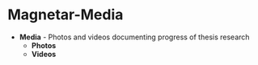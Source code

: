 # Magnetar-Media
* __Media__ - Photos and videos documenting progress of thesis research
  * __Photos__
  * __Videos__
